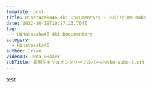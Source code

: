 ```yaml
---
template: post
title: Hinatazaka46 4ki Documentary - Fujishima Kaho
date: 2022-10-19T10:27:23.704Z
tag:
  - Hinatazaka46 4ki Documentary
category:
  - Hinatazaka46
author: Irsan
videoID: Jwna_0RAXvY
subTitle: 四期生ドキュメンタリーフルバージwebm-subs-8.srt
---
```

test
